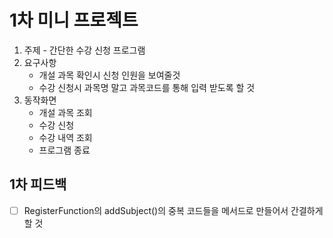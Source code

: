 # 1차 미니 프로젝트
1. 주제 - 간단한 수강 신청 프로그램
2. 요구사항
    - 개설 과목 확인시 신청 인원을 보여줄것
    - 수강 신청시 과목명 말고 과목코드를 통해 입력 받도록 할 것
3. 동작화면
    - 개설 과목 조회
    - 수강 신청
    - 수강 내역 조회
    - 프로그램 종료

## 1차 피드백
- [ ] RegisterFunction의 addSubject()의 중복 코드들을 메서드로 만들어서 간결하게 할 것
